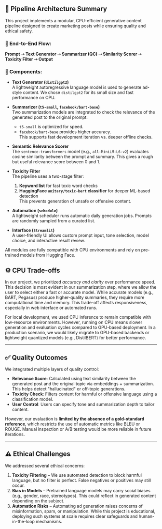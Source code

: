 ## 📐 Pipeline Architecture Summary

This project implements a modular, CPU-efficient generative content pipeline designed to create marketing posts while ensuring quality and ethical safety.

### 🔁 End-to-End Flow:

**Prompt ➝ Text Generator ➝ Summarizer (QC) ➝ Similarity Scorer ➝ Toxicity Filter ➝ Output**

### 🔧 Components:

- **Text Generator (`distilgpt2`)**  
  A lightweight autoregressive language model is used to generate ad-style content. We chose `distilgpt2` for its small size and fast performance on CPU.

- **Summarizer (`t5-small`, `facebook/bart-base`)**  
  Two summarization models are integrated to check the relevance of the generated post to the original prompt.  
  - `t5-small` is optimized for speed.  
  - `facebook/bart-base` provides higher accuracy.  
  This supports fast development iteration vs. deeper offline checks.

- **Semantic Relevance Scorer**  
  The `sentence-transformers` model (e.g., `all-MiniLM-L6-v2`) evaluates cosine similarity between the prompt and summary. This gives a rough but useful relevance score between 0 and 1.

- **Toxicity Filter**  
  The pipeline uses a two-stage filter:  
  1. **Keyword list** for fast toxic word checks  
  2. **HuggingFace `unitary/toxic-bert` classifier** for deeper ML-based detection  
  This prevents generation of unsafe or offensive content.

- **Automation (`schedule`)**  
  A lightweight scheduler runs automatic daily generation jobs. Prompts are randomly sampled from a curated list.

- **Interface (`Streamlit`)**  
  A user-friendly UI allows custom prompt input, tone selection, model choice, and interactive result review.

All modules are fully compatible with CPU environments and rely on pre-trained models from Hugging Face.

## ⚙️ **CPU Trade-offs**

In our project, we prioritized *accuracy and clarity* over performance speed. This decision is most evident in our summarization step, where we allow the user to select either a fast or accurate model. While accurate models (e.g., BART, Pegasus) produce higher-quality summaries, they require more computational time and memory. This trade-off affects responsiveness, especially in web interface or automated runs.

For local development, we used CPU inference to remain compatible with low-resource environments. However, running on CPU means slower generation and evaluation cycles compared to GPU-based deployment. In a production scenario, we would likely migrate to GPU-based backends or lightweight quantized models (e.g., DistilBERT) for better performance.

---

## ✅ **Quality Outcomes**

We integrated multiple layers of quality control:

* **Relevance Score**: Calculated using text similarity between the generated post and the original topic via embeddings + summarization. This helps detect "hallucinated" or off-topic generations.
* **Toxicity Check**: Filters content for harmful or offensive language using a classification model.
* **User Control**: Users can specify tone and summarization depth to tailor content.

However, our evaluation is **limited by the absence of a gold-standard reference**, which restricts the use of automatic metrics like BLEU or ROUGE. Manual inspection or A/B testing would be more reliable in future iterations.

---

## ⚠️ **Ethical Challenges**

We addressed several ethical concerns:

1. **Toxicity Filtering** – We use automated detection to block harmful language, but no filter is perfect. False negatives or positives may still occur.
2. **Bias in Models** – Pretrained language models may carry social biases (e.g., gender, race, stereotypes). This could reflect in generated content depending on the subject.
3. **Automation Risks** – Automating ad generation raises concerns of misinformation, spam, or manipulation. While this project is educational, deploying such systems at scale requires clear safeguards and human-in-the-loop mechanisms.

